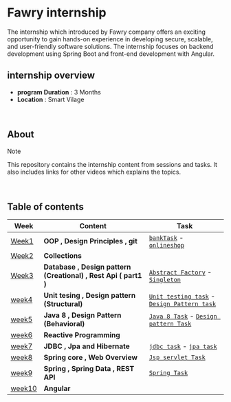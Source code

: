 # Fawry internship
The internship which introduced by Fawry company offers an exciting opportunity to gain hands-on experience in developing secure, scalable, and user-friendly software solutions. The internship focuses on backend development using Spring Boot and front-end development with Angular.

## internship overview 
* **program Duration** : 3 Months
* **Location** : Smart Vilage

<br>

## About
> [!NOTE] 
> This repository contains the internship content from sessions and tasks.
> It also includes links for other videos which explains the topics.

<br>

## Table of contents
| Week | Content | Task |
|-----------------|-----------------|-----------------|
| [Week1](https://github.com/eagledev-am/fawry-intern/tree/main/week1) |**OOP , Design Principles , git**| [``` bankTask ```](https://github.com/eagledev-am/fawry-intern/tree/main/week1/bankapp) -  [``` onlineshop ```](https://github.com/eagledev-am/fawry-intern/tree/main/week1/onlineshop)|
| [Week2](https://github.com/eagledev-am/fawry-intern/tree/main/week2)  |**Collections**| |
| [Week3](https://github.com/eagledev-am/fawry-intern/tree/main/week3) |  **Database , Design pattern (Creational) , Rest Api ( part1 )** |[``` Abstract Factory ```](https://github.com/eagledev-am/fawry-intern/tree/main/week3/Task/AbstractFactoryTask) - [``` Singleton ```](https://github.com/eagledev-am/fawry-intern/tree/main/week3/Task/SingletonTask)|
| [week4](https://github.com/eagledev-am/fawry-intern/tree/main/week4) | **Unit tesing , Design pattern (Structural)** | [``` Unit testing task ```](https://github.com/eagledev-am/fawry-intern/tree/main/week4/unit-testing-task) - [``` Design Pattern task ```](https://github.com/eagledev-am/fawry-intern/tree/main/week4/design-pattern-task) |
| [week5](https://github.com/eagledev-am/fawry-intern/tree/main/week5) | **Java 8 , Design Pattern (Behavioral)** | [``` Java 8 Task ```](https://github.com/eagledev-am/fawry-intern/tree/main/week5/java8-task) - [``` Design pattern Task ```](https://github.com/eagledev-am/fawry-intern/tree/main/week5/design-pattern-task) |
|[week6](https://github.com/eagledev-am/fawry-intern/tree/main/week6)|**Reactive Programming**|
|[week7](https://github.com/eagledev-am/fawry-intern/tree/main/week7)| **JDBC , Jpa and Hibernate** | [``` jdbc task ```](https://github.com/eagledev-am/fawry-intern/tree/main/week7/jdbctask) - [``` jpa task ```](https://github.com/eagledev-am/fawry-intern/tree/main/week7/Jpatask)|
|[week8](https://github.com/eagledev-am/fawry-intern/tree/main/week8)| **Spring core , Web Overview**  | [``` Jsp servlet Task ```](https://github.com/eagledev-am/fawry-internship/tree/main/week8/jspservlettask)|
|[week9](https://github.com/eagledev-am/fawry-intern/tree/main/week9)| **Spring , Spring Data , REST API**  | [``` Spring Task ```](https://github.com/eagledev-am/fawry-internship/tree/main/week9/course-registration)|
|[week10](https://github.com/eagledev-am/fawry-intern/tree/main/week10)| **Angular**  | |



